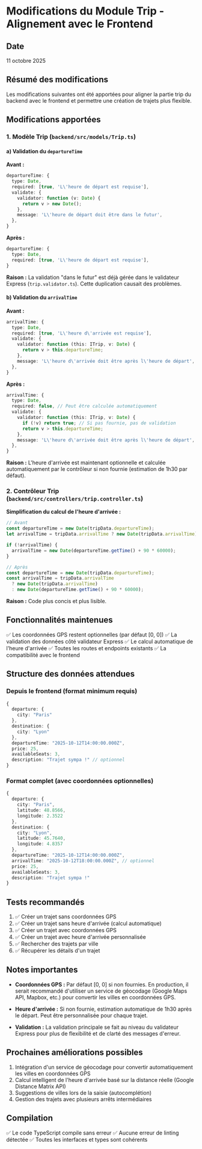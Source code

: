 # Modifications du Module Trip - Alignement avec le Frontend

## Date
11 octobre 2025

## Résumé des modifications

Les modifications suivantes ont été apportées pour aligner la partie trip du backend avec le frontend et permettre une création de trajets plus flexible.

## Modifications apportées

### 1. Modèle Trip (`backend/src/models/Trip.ts`)

#### a) Validation du `departureTime`
**Avant :**
```typescript
departureTime: {
  type: Date,
  required: [true, 'L\'heure de départ est requise'],
  validate: {
    validator: function (v: Date) {
      return v > new Date();
    },
    message: 'L\'heure de départ doit être dans le futur',
  },
}
```

**Après :**
```typescript
departureTime: {
  type: Date,
  required: [true, 'L\'heure de départ est requise'],
}
```

**Raison :** La validation "dans le futur" est déjà gérée dans le validateur Express (`trip.validator.ts`). Cette duplication causait des problèmes.

#### b) Validation du `arrivalTime`
**Avant :**
```typescript
arrivalTime: {
  type: Date,
  required: [true, 'L\'heure d\'arrivée est requise'],
  validate: {
    validator: function (this: ITrip, v: Date) {
      return v > this.departureTime;
    },
    message: 'L\'heure d\'arrivée doit être après l\'heure de départ',
  },
}
```

**Après :**
```typescript
arrivalTime: {
  type: Date,
  required: false, // Peut être calculée automatiquement
  validate: {
    validator: function (this: ITrip, v: Date) {
      if (!v) return true; // Si pas fournie, pas de validation
      return v > this.departureTime;
    },
    message: 'L\'heure d\'arrivée doit être après l\'heure de départ',
  },
}
```

**Raison :** L'heure d'arrivée est maintenant optionnelle et calculée automatiquement par le contrôleur si non fournie (estimation de 1h30 par défaut).

### 2. Contrôleur Trip (`backend/src/controllers/trip.controller.ts`)

**Simplification du calcul de l'heure d'arrivée :**
```typescript
// Avant
const departureTime = new Date(tripData.departureTime);
let arrivalTime = tripData.arrivalTime ? new Date(tripData.arrivalTime) : null;

if (!arrivalTime) {
  arrivalTime = new Date(departureTime.getTime() + 90 * 60000);
}

// Après
const departureTime = new Date(tripData.departureTime);
const arrivalTime = tripData.arrivalTime 
  ? new Date(tripData.arrivalTime) 
  : new Date(departureTime.getTime() + 90 * 60000);
```

**Raison :** Code plus concis et plus lisible.

## Fonctionnalités maintenues

✅ Les coordonnées GPS restent optionnelles (par défaut [0, 0])
✅ La validation des données côté validateur Express
✅ Le calcul automatique de l'heure d'arrivée
✅ Toutes les routes et endpoints existants
✅ La compatibilité avec le frontend

## Structure des données attendues

### Depuis le frontend (format minimum requis)
```typescript
{
  departure: {
    city: "Paris"
  },
  destination: {
    city: "Lyon"
  },
  departureTime: "2025-10-12T14:00:00.000Z",
  price: 25,
  availableSeats: 3,
  description: "Trajet sympa !" // optionnel
}
```

### Format complet (avec coordonnées optionnelles)
```typescript
{
  departure: {
    city: "Paris",
    latitude: 48.8566,
    longitude: 2.3522
  },
  destination: {
    city: "Lyon",
    latitude: 45.7640,
    longitude: 4.8357
  },
  departureTime: "2025-10-12T14:00:00.000Z",
  arrivalTime: "2025-10-12T18:00:00.000Z", // optionnel
  price: 25,
  availableSeats: 3,
  description: "Trajet sympa !"
}
```

## Tests recommandés

1. ✅ Créer un trajet sans coordonnées GPS
2. ✅ Créer un trajet sans heure d'arrivée (calcul automatique)
3. ✅ Créer un trajet avec coordonnées GPS
4. ✅ Créer un trajet avec heure d'arrivée personnalisée
5. ✅ Rechercher des trajets par ville
6. ✅ Récupérer les détails d'un trajet

## Notes importantes

- **Coordonnées GPS :** Par défaut [0, 0] si non fournies. En production, il serait recommandé d'utiliser un service de géocodage (Google Maps API, Mapbox, etc.) pour convertir les villes en coordonnées GPS.

- **Heure d'arrivée :** Si non fournie, estimation automatique de 1h30 après le départ. Peut être personnalisée pour chaque trajet.

- **Validation :** La validation principale se fait au niveau du validateur Express pour plus de flexibilité et de clarté des messages d'erreur.

## Prochaines améliorations possibles

1. Intégration d'un service de géocodage pour convertir automatiquement les villes en coordonnées GPS
2. Calcul intelligent de l'heure d'arrivée basé sur la distance réelle (Google Distance Matrix API)
3. Suggestions de villes lors de la saisie (autocomplétion)
4. Gestion des trajets avec plusieurs arrêts intermédiaires

## Compilation

✅ Le code TypeScript compile sans erreur
✅ Aucune erreur de linting détectée
✅ Toutes les interfaces et types sont cohérents

